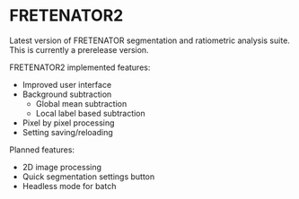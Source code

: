 # FRETENATOR2
Latest version of FRETENATOR segmentation and ratiometric analysis suite. This is currently a prerelease version.

FRETENATOR2 implemented features:

* Improved user interface
* Background subtraction
  - Global mean subtraction
  - Local label based subtraction
* Pixel by pixel processing
* Setting saving/reloading

Planned features:

* 2D image processing
* Quick segmentation settings button
* Headless mode for batch
